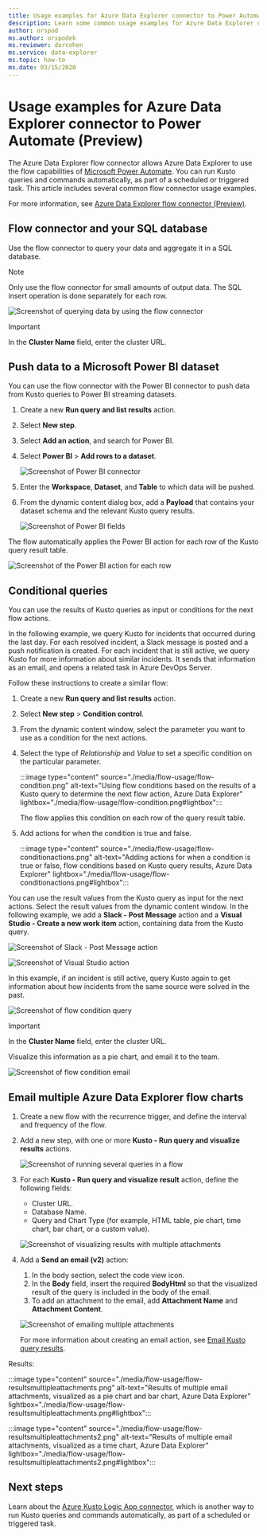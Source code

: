 ```yaml
---
title: Usage examples for Azure Data Explorer connector to Power Automate (Preview) 
description: Learn some common usage examples for Azure Data Explorer connector to Power Automate.
author: orspod
ms.author: orspodek
ms.reviewer: dorcohen
ms.service: data-explorer
ms.topic: how-to
ms.date: 03/15/2020
---
```


# Usage examples for Azure Data Explorer connector to Power Automate (Preview)

The Azure Data Explorer flow connector allows Azure Data Explorer to use the flow capabilities of [Microsoft Power Automate](https://flow.microsoft.com/). You can run Kusto queries and commands automatically, as part of a scheduled or triggered task. This article includes several common flow connector usage examples.

For more information, see [Azure Data Explorer flow connector (Preview)](flow.md).

## Flow connector and your SQL database

Use the flow connector to query your data and aggregate it in a SQL database.

> [!Note]
> Only use the flow connector for small amounts of output data. The SQL insert operation is done separately for each row. 

![Screenshot of querying data by using the flow connector](./media/flow-usage/flow-sqlexample.png)

> [!IMPORTANT]
> In the **Cluster Name** field, enter the cluster URL.

## Push data to a Microsoft Power BI dataset

You can use the flow connector with the Power BI connector to push data from Kusto queries to Power BI streaming datasets.

1. Create a new **Run query and list results** action.
1. Select **New step**.
1. Select **Add an action**, and search for Power BI.
1. Select **Power BI** > **Add rows to a dataset**. 

    ![Screenshot of Power BI connector](./media/flow-usage/flow-powerbiconnector.png)

1. Enter the **Workspace**, **Dataset**, and **Table** to which data will be pushed.
1. From the dynamic content dialog box, add a **Payload** that contains your dataset schema and the relevant Kusto query results.

    ![Screenshot of Power BI fields](./media/flow-usage/flow-powerbifields.png)

The flow automatically applies the Power BI action for each row of the Kusto query result table. 

![Screenshot of the Power BI action for each row](./media/flow-usage/flow-powerbiforeach.png)

## Conditional queries

You can use the results of Kusto queries as input or conditions for the next flow actions.

In the following example, we query Kusto for incidents that occurred during the last day. For each resolved incident, a Slack message is posted and a push notification is created.
For each incident that is still active, we query Kusto for more information about similar incidents. It sends that information as an email, and opens a related task in Azure DevOps Server.

Follow these instructions to create a similar flow:

1. Create a new **Run query and list results** action.
1. Select **New step** > **Condition control**.
1. From the dynamic content window, select the parameter you want to use as a condition for the next actions.
1. Select the type of *Relationship* and *Value* to set a specific condition on the particular parameter.

    :::image type="content" source="./media/flow-usage/flow-condition.png" alt-text="Using flow conditions based on the results of a Kusto query to determine the next flow action, Azure Data Explorer" lightbox="./media/flow-usage/flow-condition.png#lightbox":::

    The flow applies this condition on each row of the query result table.
1. Add actions for when the condition is true and false.

    :::image type="content" source="./media/flow-usage/flow-conditionactions.png" alt-text="Adding actions for when a condition is true or false, flow conditions based on Kusto query results, Azure Data Explorer" lightbox="./media/flow-usage/flow-conditionactions.png#lightbox":::

You can use the result values from the Kusto query as input for the next actions. Select the result values from the dynamic content window.
In the following example, we add a **Slack - Post Message** action and a **Visual Studio - Create a new work item** action, containing data from the Kusto query.

![Screenshot of Slack - Post Message action](./media/flow-usage/flow-slack.png)

![Screenshot of Visual Studio action](./media/flow-usage/flow-visualstudio.png)

In this example, if an incident is still active, query Kusto again to get information about how incidents from the same source were solved in the past.

![Screenshot of flow condition query](./media/flow-usage/flow-conditionquery.png)

> [!IMPORTANT]
> In the **Cluster Name** field, enter the cluster URL.

Visualize this information as a pie chart, and email it to the team.

![Screenshot of flow condition email](./media/flow-usage/flow-conditionemail.png)

## Email multiple Azure Data Explorer flow charts

1. Create a new flow with the recurrence trigger, and define the interval and frequency of the flow. 
1. Add a new step, with one or more **Kusto - Run query and visualize results** actions. 

    ![Screenshot of running several queries in a flow](./media/flow-usage/flow-severalqueries.png)

1. For each **Kusto - Run query and visualize result** action, define the following fields:
    * Cluster URL.
    * Database Name.
    * Query and Chart Type (for example, HTML table, pie chart, time chart, bar chart, or a custom value).

    ![Screenshot of visualizing results with multiple attachments](./media/flow-usage/flow-visualizeresultsmultipleattachments.png)

1. Add a **Send an email (v2)** action: 
    1. In the body section, select the code view icon.
    1. In the **Body** field, insert the required **BodyHtml** so that the visualized result of the query is included in the body of the email.
    1. To add an attachment to the email, add **Attachment Name** and **Attachment Content**.
    
    ![Screenshot of emailing multiple attachments](./media/flow-usage/flow-email-multiple-attachments.png)

    For more information about creating an email action, see [Email Kusto query results](flow.md#email-kusto-query-results). 

Results:

:::image type="content" source="./media/flow-usage/flow-resultsmultipleattachments.png" alt-text="Results of multiple email attachments, visualized as a pie chart and bar chart, Azure Data Explorer" lightbox="./media/flow-usage/flow-resultsmultipleattachments.png#lightbox":::

:::image type="content" source="./media/flow-usage/flow-resultsmultipleattachments2.png" alt-text="Results of multiple email attachments, visualized as a time chart, Azure Data Explorer" lightbox="./media/flow-usage/flow-resultsmultipleattachments2.png#lightbox":::

## Next steps

Learn about the [Azure Kusto Logic App connector](kusto/tools/logicapps.md), which is another way to run Kusto queries and commands automatically, as part of a scheduled or triggered task.

